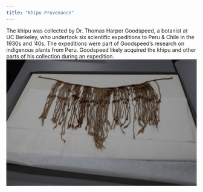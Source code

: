 ```yaml
---
title: "Khipu Provenance"
---
```


The khipu was collected by Dr. Thomas Harper Goodspeed, a botanist at UC Berkeley, who undertook six scientific expeditions to Peru & Chile in the 1930s and ‘40s. The expeditions were part of Goodspeed’s research on indigenous plants from Peru. Goodspeed likely acquired the khipu and other parts of his collection during an expedition.
![Extended khipu](/components/images/objects/img04.jpg)
